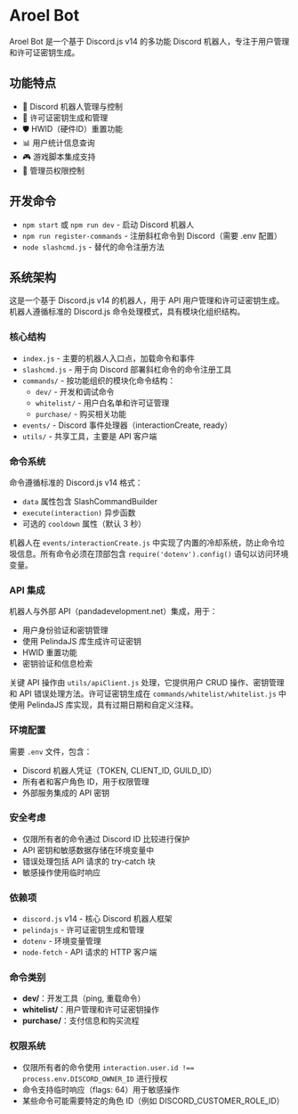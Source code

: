 # Aroel Bot

Aroel Bot 是一个基于 Discord.js v14 的多功能 Discord 机器人，专注于用户管理和许可证密钥生成。

## 功能特点

- 🤖 Discord 机器人管理与控制
- 🔑 许可证密钥生成和管理
- 🛡️ HWID（硬件ID）重置功能
- 📊 用户统计信息查询
- 🎮 游戏脚本集成支持
- 👑 管理员权限控制

## 开发命令

- `npm start` 或 `npm run dev` - 启动 Discord 机器人
- `npm run register-commands` - 注册斜杠命令到 Discord（需要 .env 配置）
- `node slashcmd.js` - 替代的命令注册方法

## 系统架构

这是一个基于 Discord.js v14 的机器人，用于 API 用户管理和许可证密钥生成。机器人遵循标准的 Discord.js 命令处理模式，具有模块化组织结构。

### 核心结构

- `index.js` - 主要的机器人入口点，加载命令和事件
- `slashcmd.js` - 用于向 Discord 部署斜杠命令的命令注册工具
- `commands/` - 按功能组织的模块化命令结构：
  - `dev/` - 开发和调试命令
  - `whitelist/` - 用户白名单和许可证管理
  - `purchase/` - 购买相关功能
- `events/` - Discord 事件处理器（interactionCreate, ready）
- `utils/` - 共享工具，主要是 API 客户端

### 命令系统

命令遵循标准的 Discord.js v14 格式：
- `data` 属性包含 SlashCommandBuilder
- `execute(interaction)` 异步函数
- 可选的 `cooldown` 属性（默认 3 秒）

机器人在 `events/interactionCreate.js` 中实现了内置的冷却系统，防止命令垃圾信息。所有命令必须在顶部包含 `require('dotenv').config()` 语句以访问环境变量。

### API 集成

机器人与外部 API（pandadevelopment.net）集成，用于：
- 用户身份验证和密钥管理
- 使用 PelindaJS 库生成许可证密钥
- HWID 重置功能
- 密钥验证和信息检索

关键 API 操作由 `utils/apiClient.js` 处理，它提供用户 CRUD 操作、密钥管理和 API 错误处理方法。许可证密钥生成在 `commands/whitelist/whitelist.js` 中使用 PelindaJS 库实现，具有过期日期和自定义注释。

### 环境配置

需要 `.env` 文件，包含：
- Discord 机器人凭证（TOKEN, CLIENT_ID, GUILD_ID）
- 所有者和客户角色 ID，用于权限管理
- 外部服务集成的 API 密钥

### 安全考虑

- 仅限所有者的命令通过 Discord ID 比较进行保护
- API 密钥和敏感数据存储在环境变量中
- 错误处理包括 API 请求的 try-catch 块
- 敏感操作使用临时响应

### 依赖项

- `discord.js` v14 - 核心 Discord 机器人框架
- `pelindajs` - 许可证密钥生成和管理
- `dotenv` - 环境变量管理
- `node-fetch` - API 请求的 HTTP 客户端

### 命令类别

- **dev/**：开发工具（ping, 重载命令）
- **whitelist/**：用户管理和许可证密钥操作
- **purchase/**：支付信息和购买流程

### 权限系统

- 仅限所有者的命令使用 `interaction.user.id !== process.env.DISCORD_OWNER_ID` 进行授权
- 命令支持临时响应（flags: 64）用于敏感操作
- 某些命令可能需要特定的角色 ID（例如 DISCORD_CUSTOMER_ROLE_ID）
